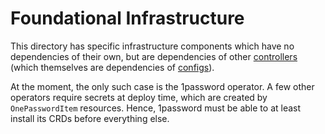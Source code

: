 # Foundational Infrastructure

This directory has specific infrastructure components which have no dependencies of their own, but are dependencies of other [controllers](/flux/infrastructure/controllers/) (which themselves are dependencies of [configs](/flux/infrastructure/configs/)).

At the moment, the only such case is the 1password operator. A few other operators require secrets at deploy time, which are created by `OnePasswordItem` resources. Hence, 1password must be able to at least install its CRDs before everything else.
